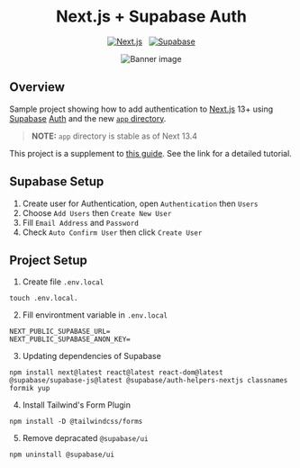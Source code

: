 <h1 align="center"><b>Next.js</b> + <b>Supabase</b> Auth</h1>

<p align="center" style="display: flex; align-items: center; justify-content: center; gap: 0.75rem;">
  <a href="https://nextjs.org">
    <img src="https://img.shields.io/github/package-json/dependency-version/mryechkin/nextjs-supabase-auth/next?style=for-the-badge" alt="Next.js" />
  </a>
  <a href="https://www.supabase.io">
    <img src="https://img.shields.io/github/package-json/dependency-version/mryechkin/nextjs-supabase-auth/@supabase/supabase-js?color=%2322c55e&style=for-the-badge" alt="Supabase" />
  </a>
</p>

<p align="center">
  <img src="https://www.misha.wtf/_next/image?url=%2Fblog%2Fsupabase-auth-next-13%2Fcover.png&w=640&q=100" alt="Banner image" />
</p>

## Overview

Sample project showing how to add authentication to [Next.js](https://nextjs.org/) 13+ using [Supabase](https://www.supabase.io/) [Auth](https://supabase.com/docs/guides/auth) and the new [`app` directory](https://nextjs.org/docs/app/building-your-application/routing#the-app-directory).

> **NOTE:** `app` directory is stable as of Next 13.4

This project is a supplement to [this guide](https://www.misha.wtf/blog/supabase-auth-next-13). See the link for a detailed tutorial.

## Supabase Setup
1. Create user for Authentication, open ``Authentication`` then ``Users``
2. Choose ``Add Users`` then ``Create New User``
3. Fill ``Email Address`` and ``Password``
4. Check ``Auto Confirm User`` then click ``Create User``

## Project Setup
1. Create file ``.env.local``
```
touch .env.local.
```
2. Fill environtment variable in ``.env.local``
```
NEXT_PUBLIC_SUPABASE_URL=
NEXT_PUBLIC_SUPABASE_ANON_KEY=
```
3. Updating dependencies of Supabase
```
npm install next@latest react@latest react-dom@latest @supabase/supabase-js@latest @supabase/auth-helpers-nextjs classnames formik yup
```
4. Install Tailwind's Form Plugin
```
npm install -D @tailwindcss/forms
```
5. Remove depracated ``@supabase/ui``
```
npm uninstall @supabase/ui
```
